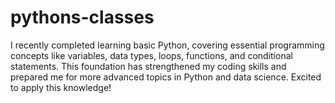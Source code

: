 # pythons-classes
I recently completed learning basic Python, covering essential programming concepts like variables, data types, loops, functions, and conditional statements. This foundation has strengthened my coding skills and prepared me for more advanced topics in Python and data science. Excited to apply this knowledge!
